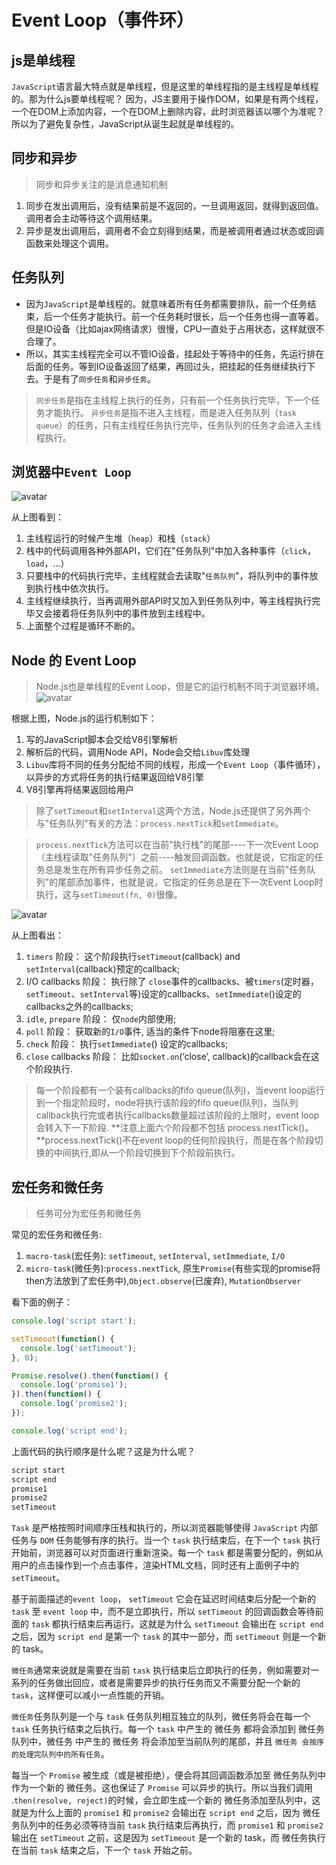 # Event Loop（事件环）

## js是单线程
`JavaScript`语言最大特点就是单线程，但是这里的单线程指的是主线程是单线程的。那为什么js要单线程呢？ 因为，JS主要用于操作DOM，如果是有两个线程，一个在DOM上添加内容，一个在DOM上删除内容，此时浏览器该以哪个为准呢？ 所以为了避免复杂性，JavaScript从诞生起就是单线程的。

## 同步和异步
> 同步和异步关注的是消息通知机制

1. 同步在发出调用后，没有结果前是不返回的，一旦调用返回，就得到返回值。调用者会主动等待这个调用结果。
2. 异步是发出调用后，调用者不会立刻得到结果，而是被调用者通过状态或回调函数来处理这个调用。

## 任务队列
- 因为`JavaScript`是单线程的。就意味着所有任务都需要排队，前一个任务结束，后一个任务才能执行。前一个任务耗时很长，后一个任务也得一直等着。但是IO设备（比如ajax网络请求）很慢，CPU一直处于占用状态，这样就很不合理了。
- 所以，其实主线程完全可以不管IO设备，挂起处于等待中的任务，先运行排在后面的任务。等到IO设备返回了结果，再回过头，把挂起的任务继续执行下去。于是有了`同步任务`和`异步任务`。

> `同步任务`是指在主线程上执行的任务，只有前一个任务执行完毕，下一个任务才能执行。
> `异步任务`是指不进入主线程，而是进入任务队列（`task queue`）的任务，只有主线程任务执行完毕，任务队列的任务才会进入主线程执行。

## 浏览器中`Event Loop`
![avatar](../images/event-loop-1.png)

从上图看到：

1. 主线程运行的时候产生堆（`heap`）和栈（`stack`）
2. 栈中的代码调用各种外部API，它们在"任务队列"中加入各种事件（`click`，`load`，...）
3. 只要栈中的代码执行完毕，主线程就会去读取"`任务队列`"，将队列中的事件放到执行栈中依次执行。
4. 主线程继续执行，当再调用外部API时又加入到任务队列中，等主线程执行完毕又会接着将任务队列中的事件放到主线程中。
5. 上面整个过程是循环不断的。

## Node 的 Event Loop

> Node.js也是单线程的Event Loop，但是它的运行机制不同于浏览器环境。
![avatar](../images/event-loop-2.png)

根据上图，Node.js的运行机制如下：

1. 写的JavaScript脚本会交给V8引擎解析
2. 解析后的代码，调用Node API，Node会交给`Libuv`库处理
3. `Libuv`库将不同的任务分配给不同的线程，形成一个`Event Loop`（事件循环），以异步的方式将任务的执行结果返回给V8引擎
4. V8引擎再将结果返回给用户

> 除了`setTimeout`和`setInterval`这两个方法，Node.js还提供了另外两个与"任务队列"有关的方法：`process.nextTick`和`setImmediate`。

> `process.nextTick`方法可以在当前"执行栈"的尾部----下一次Event Loop（主线程读取"任务队列"）之前----触发回调函数。也就是说，它指定的任务总是发生在所有异步任务之前。
> `setImmediate`方法则是在当前"任务队列"的尾部添加事件，也就是说，它指定的任务总是在下一次Event Loop时执行，这与`setTimeout(fn, 0)`很像。

![avatar](../images/event-loop-3.png)

从上图看出：

1. `timers` 阶段： 这个阶段执行`setTimeout`(callback) and `setInterval`(callback)预定的callback;
2. I/O callbacks 阶段： 执行除了 `close`事件的callbacks、被`timers`(定时器，`setTimeout`、`setInterval`等)设定的callbacks、`setImmediate`()设定的callbacks之外的callbacks;
3. `idle`, `prepare` 阶段： 仅`node`内部使用;
4. `poll` 阶段： 获取新的`I/O`事件, 适当的条件下node将阻塞在这里;
5. `check` 阶段： 执行`setImmediate`() 设定的callbacks;
6. `close` callbacks 阶段： 比如`socket.on`(‘close’, callback)的callback会在这个阶段执行.

> 每一个阶段都有一个装有callbacks的fifo queue(队列)，当event loop运行到一个指定阶段时，node将执行该阶段的fifo queue(队列)，当队列callback执行完或者执行callbacks数量超过该阶段的上限时，event loop会转入下一下阶段.
> **注意上面六个阶段都不包括 process.nextTick()。**process.nextTick()不在event loop的任何阶段执行，而是在各个阶段切换的中间执行,即从一个阶段切换到下个阶段前执行。


## 宏任务和微任务
> 任务可分为宏任务和微任务

常见的宏任务和微任务:
1. `macro-task`(宏任务): `setTimeout`, `setInterval`, `setImmediate`, `I/O`
2. `micro-task`(微任务):`process.nextTick`, 原生`Promise`(有些实现的promise将then方法放到了宏任务中),`Object.observe`(已废弃), `MutationObserver`

看下面的例子：

```javascript
console.log('script start');

setTimeout(function() {
  console.log('setTimeout');
}, 0);

Promise.resolve().then(function() {
  console.log('promise1');
}).then(function() {
  console.log('promise2');
});

console.log('script end');
```

上面代码的执行顺序是什么呢？这是为什么呢？

```javascript
script start
script end
promise1
promise2
setTimeout
```

`Task` 是严格按照时间顺序压栈和执行的，所以浏览器能够使得 `JavaScript` 内部任务与 `DOM` 任务能够有序的执行。当一个 `task` 执行结束后，在下一个 `task` 执行开始前，浏览器可以对页面进行重新渲染。每一个 `task` 都是需要分配的，例如从用户的点击操作到一个点击事件，渲染HTML文档，同时还有上面例子中的 `setTimeout`。

基于前面描述的`event loop`， `setTimeout` 它会在延迟时间结束后分配一个新的 `task` 至 `event loop` 中，而不是立即执行，所以 `setTimeout` 的回调函数会等待前面的 `task` 都执行结束后再运行。这就是为什么 `setTimeout` 会输出在 `script end` 之后，因为 `script end` 是第一个 `task` 的其中一部分，而 `setTimeout` 则是一个新的 task。

`微任务`通常来说就是需要在当前 `task` 执行结束后立即执行的任务，例如需要对一系列的任务做出回应，或者是需要异步的执行任务而又不需要分配一个新的 `task`，这样便可以减小一点性能的开销。

`微任务`任务队列是一个与 `task` 任务队列相互独立的队列，微任务将会在每一个 `task` 任务执行结束之后执行。每一个 `task` 中产生的 微任务 都将会添加到 微任务 队列中，微任务 中产生的 微任务 将会添加至当前队列的尾部，并且 `微任务 会按序的处理完队列中的所有任务`。

每当一个 `Promise` 被生成（或是被拒绝），便会将其回调函数添加至 微任务队列中作为一个新的 微任务。这也保证了 `Promise` 可以异步的执行。所以当我们调用 .`then(resolve, reject)`的时候，会立即生成一个新的 微任务添加至队列中，这就是为什么上面的 `promise1` 和 `promise2` 会输出在 `script end` 之后，因为 微任务队列中的任务必须等待当前 `task` 执行结束后再执行，而 `promise1` 和 `promise2` 输出在 `setTimeout` 之前，这是因为 `setTimeout` 是一个新的 task，而 微任务执行在当前 `task` 结束之后，下一个 `task` 开始之前。
